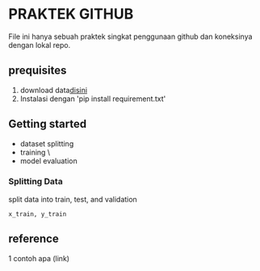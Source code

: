 # PRAKTEK GITHUB

File ini hanya sebuah praktek singkat penggunaan github dan koneksinya dengan lokal repo.

## prequisites
1. download data[disini](https://www.kaggle.com/datasets/rounakbanik/the-movies-dataset)
2. Instalasi dengan 'pip install requirement.txt'

## Getting started
- dataset splitting
- training \
- model evaluation

### Splitting Data
split data into train, test, and validation
```code
x_train, y_train
```
## reference
1 contoh apa (link)

